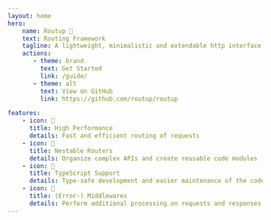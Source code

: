 ```yaml
---
layout: home
hero:
    name: Routup 🧙‍
    text: Routing Framework
    tagline: A lightweight, minimalistic and extendable http interface based routing framework
    actions:
       - theme: brand
         text: Get Started
         link: /guide/
       - theme: alt
         text: View on GitHub
         link: https://github.com/routup/routup

features:
    - icon: 🚀
      title: High Performance
      details: Fast and efficient routing of requests
    - icon: 📁
      title: Nestable Routers
      details: Organize complex APIs and create reusable code modules
    - icon: 👕
      title: TypeScript Support
      details: Type-safe development and easier maintenance of the codebase
    - icon: 🤝️
      title: (Error-) Middlewares
      details: Perform additional processing on requests and responses
---
```

